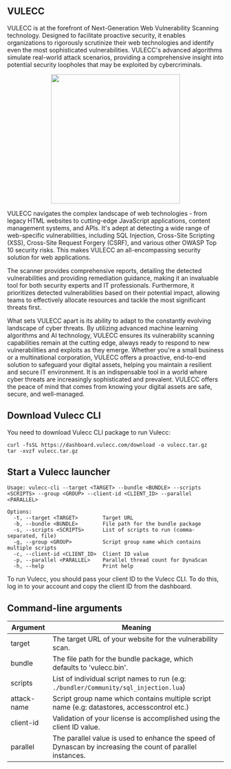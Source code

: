 ## VULECC
VULECC is at the forefront of Next-Generation Web Vulnerability Scanning technology. Designed to facilitate proactive security, it enables organizations to rigorously scrutinize their web technologies and identify even the most sophisticated vulnerabilities. VULECC's advanced algorithms simulate real-world attack scenarios, providing a comprehensive insight into potential security loopholes that may be exploited by cybercriminals.

<p align="center">
<img src="https://i.imgur.com/jzGqt6G.png" width="300" />
</p>

VULECC navigates the complex landscape of web technologies - from legacy HTML websites to cutting-edge JavaScript applications, content management systems, and APIs. It's adept at detecting a wide range of web-specific vulnerabilities, including SQL Injection, Cross-Site Scripting (XSS), Cross-Site Request Forgery (CSRF), and various other OWASP Top 10 security risks. This makes VULECC an all-encompassing security solution for web applications.

The scanner provides comprehensive reports, detailing the detected vulnerabilities and providing remediation guidance, making it an invaluable tool for both security experts and IT professionals. Furthermore, it prioritizes detected vulnerabilities based on their potential impact, allowing teams to effectively allocate resources and tackle the most significant threats first.

What sets VULECC apart is its ability to adapt to the constantly evolving landscape of cyber threats. By utilizing advanced machine learning algorithms and AI technology, VULECC ensures its vulnerability scanning capabilities remain at the cutting edge, always ready to respond to new vulnerabilities and exploits as they emerge.
Whether you're a small business or a multinational corporation, VULECC offers a proactive, end-to-end solution to safeguard your digital assets, helping you maintain a resilient and secure IT environment. It is an indispensable tool in a world where cyber threats are increasingly sophisticated and prevalent. VULECC offers the peace of mind that comes from knowing your digital assets are safe, secure, and well-managed.

## Download Vulecc CLI

You need to download Vulecc CLI package to run Vulecc:

```shell
curl -fsSL https://dashboard.vulecc.com/download -o vulecc.tar.gz
tar -xvzf vulecc.tar.gz
```

## Start a Vulecc launcher

```shell
Usage: vulecc-cli --target <TARGET> --bundle <BUNDLE> --scripts <SCRIPTS> --group <GROUP> --client-id <CLIENT_ID> --parallel <PARALLEL>

Options:
  -t, --target <TARGET>        Target URL
  -b, --bundle <BUNDLE>        File path for the bundle package
  -s, --scripts <SCRIPTS>      List of scripts to run (comma-separated, file)
  -g, --group <GROUP>          Script group name which contains multiple scripts
  -c, --client-id <CLIENT_ID>  Client ID value
  -p, --parallel <PARALLEL>    Parallel thread count for DynaScan
  -h, --help                   Print help
```

To run Vulecc, you should pass your client ID to the Vulecc CLI. To do this, log in to your account and copy the client ID from the dashboard.

## Command-line arguments

| Argument      | Meaning                                                                                                    |
| ------------- | -----------------------------------------------------------------------------------------------------------|
| target        | The target URL of your website for the vulnerability scan.                                                 |
| bundle        | The file path for the bundle package, which defaults to 'vulecc.bin'.                                      |
| scripts       | List of individual script names to run (e.g: `./bundler/Community/sql_injection.lua`)                      |
| attack-name   | Script group name which contains multiple script name (e.g: datastores, accesscontrol etc.)                |
| client-id     | Validation of your license is accomplished using the client ID value.                                      |
| parallel      | The parallel value is used to enhance the speed of Dynascan by increasing the count of parallel instances. |
